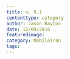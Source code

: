 ```yaml
---
title: v. 9.1 
contenttype: category
author: Jason Bayton
date: 12/09/2016
featuredimage: 
category: MobileIron
tags:
---
```

